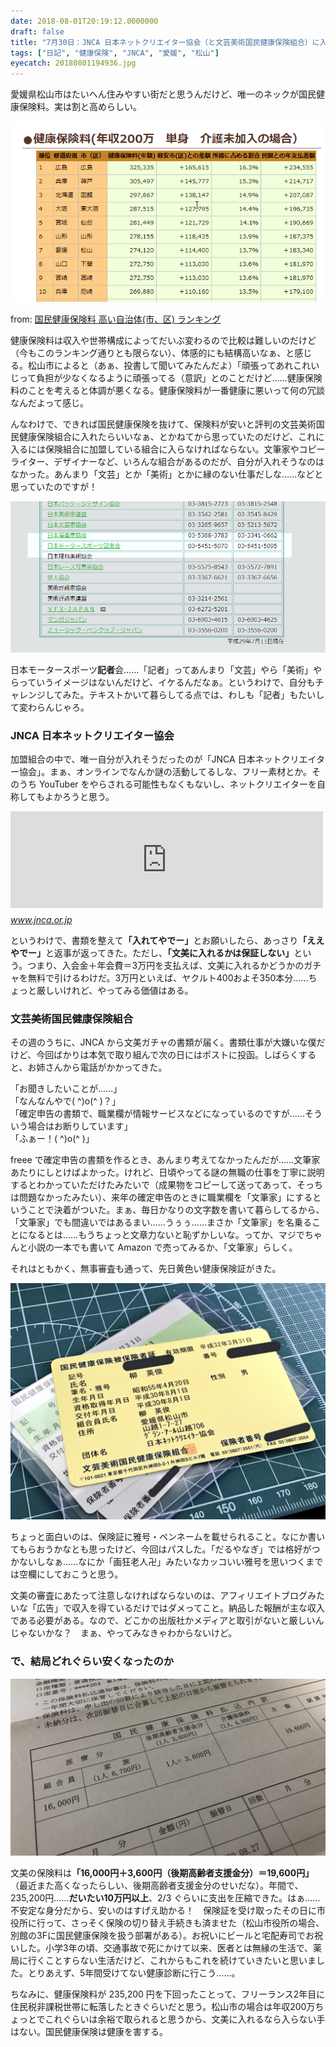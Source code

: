 ```yaml
---
date: 2018-08-01T20:19:12.0000000
draft: false
title: "7月30日：JNCA 日本ネットクリエイター協会（と文芸美術国民健康保険組合）に入った"
tags: ["日記", "健康保険", "JNCA", "愛媛", "松山"]
eyecatch: 20180801194936.jpg
---
```

<p>愛媛県松山市はたいへん住みやすい街だと思うんだけど、唯一のネックが国民健康保険料。実は割と高めらしい。</p><p><span itemscope itemtype="http://schema.org/Photograph"><img src="20180801192113.png" alt="f:id:daruyanagi:20180801192113p:plain" title="f:id:daruyanagi:20180801192113p:plain" class="hatena-fotolife" itemprop="image"></span></p><p>from: <a href="http://jigyou-tax.hajime888.com/j01.html">&#x56FD;&#x6C11;&#x5065;&#x5EB7;&#x4FDD;&#x967A;&#x6599; &#x9AD8;&#x3044;&#x81EA;&#x6CBB;&#x4F53;(&#x5E02;&#x3001;&#x533A;) &#x30E9;&#x30F3;&#x30AD;&#x30F3;&#x30B0;</a></p><p>健康保険料は収入や世帯構成によってだいぶ変わるので比較は難しいのだけど（今もこのランキング通りとも限らない）、体感的にも結構高いなぁ、と感じる。松山市によると（あぁ、投書して聞いてみたんだよ）「頑張ってあれこれいじって負担が少なくなるように頑張ってる（意訳」とのことだけど……健康保険料のことを考えると体調が悪くなる。健康保険料が一番健康に悪いって何の冗談なんだよって感じ。</p><p>んなわけで、できれば国民健康保険を抜けて、保険料が安いと評判の文芸美術国民健康保険組合に入れたらいいなぁ、とかねてから思っていたのだけど、これに入るには保険組合に加盟している組合に入らなければならない。文筆家やコピーライター、デザイナーなど、いろんな組合があるのだが、自分が入れそうなのはなかった。あんまり「文芸」とか「美術」とかに縁のない仕事だしな……などと思っていたのですが！</p><p><span itemscope itemtype="http://schema.org/Photograph"><img src="20180801193622.png" alt="f:id:daruyanagi:20180801193622p:plain" title="f:id:daruyanagi:20180801193622p:plain" class="hatena-fotolife" itemprop="image"></span></p><p>日本モータースポーツ<b>記者</b>会……「記者」ってあんまり「文芸」やら「美術」やらっていうイメージはないんだけど、イケるんだなぁ。というわけで、自分もチャレンジしてみた。テキストかいて暮らしてる点では、わしも「記者」もたいして変わらんじゃろ。</p>

<div class="section">
<h3>JNCA 日本ネットクリエイター協会</h3>
<p>加盟組合の中で、唯一自分が入れそうだったのが「JNCA 日本ネットクリエイター協会」。まぁ、オンラインでなんか謎の活動してるしな、フリー素材とか。そのうち YouTuber をやらされる可能性もなくもないし、ネットクリエイターを自称してもよかろうと思う。</p><p><iframe src="https://hatenablog-parts.com/embed?url=http%3A%2F%2Fwww.jnca.or.jp%2F" title="JNCA 日本ネットクリエイター協会" class="embed-card embed-webcard" scrolling="no" frameborder="0" style="display: block; width: 100%; height: 155px; max-width: 500px; margin: 10px 0px;"></iframe><cite class="hatena-citation"><a href="http://www.jnca.or.jp/">www.jnca.or.jp</a></cite></p><p>というわけで、書類を整えて<b>「入れてやでー」</b>とお願いしたら、あっさり<b>「ええやでー」</b>と返事が返ってきた。ただし、<b>「文美に入れるかは保証しない」</b>という。つまり、入会金＋年会費＝3万円を支払えば、文美に入れるかどうかのガチャを無料で引けるわけだ。3万円といえば、ヤクルト400およそ350本分……ちょっと厳しいけれど、やってみる価値はある。</p>

</div>
<div class="section">
<h3>文芸美術国民健康保険組合</h3>
<p>その週のうちに、JNCA から文美ガチャの書類が届く。書類仕事が大嫌いな僕だけど、今回ばかりは本気で取り組んで次の日にはポストに投函。しばらくすると、お姉さんから電話がかかってきた。</p><p>「お聞きしたいことが……」<br />
「なんなんやで( ^)o(^ )？」<br />
「確定申告の書類で、職業欄が情報サービスなどになっているのですが……そういう場合はお断りしています」<br />
「ふぁー！( ^)o(^ )」</p><p>freee で確定申告の書類を作るとき、あんまり考えてなかったんだが……文筆家あたりにしとけばよかった。けれど、日頃やってる謎の無職の仕事を丁寧に説明するとわかっていただけたみたいで（成果物をコピーして送ってあって、そっちは問題なかったみたい）、来年の確定申告のときに職業欄を「文筆家」にするということで決着がついた。まぁ、毎日かなりの文字数を書いて暮らしてるから、「文筆家」でも間違いではあるまい……うぅぅ……まさか「文筆家」を名乗ることになるとは……もうちょっと文章力ないと恥ずかしいな。ってか、マジでちゃんと小説の一本でも書いて Amazon で売ってみるか、「文筆家」らしく。</p><p>それはともかく、無事審査も通って、先日黄色い健康保険証がきた。</p><p><span itemscope itemtype="http://schema.org/Photograph"><img src="20180801194936.jpg" alt="f:id:daruyanagi:20180801194936j:plain" title="f:id:daruyanagi:20180801194936j:plain" class="hatena-fotolife" itemprop="image"></span></p><p>ちょっと面白いのは、保険証に雅号・ペンネームを載せられること。なにか書いてもらおうかなとも思ったけど、今回はパスした。「だるやなぎ」では格好がつかないしなぁ……なにか「画狂老人卍」みたいなカッコいい雅号を思いつくまでは空欄にしておこうと思う。</p><p>文美の審査にあたって注意しなければならないのは、アフィリエイトブログみたいな「広告」で収入を得ているだけではダメってこと。納品した報酬が主な収入である必要がある。なので、どこかの出版社かメディアと取引がないと厳しいんじゃないかな？　まぁ、やってみなきゃわからないけど。</p>

</div>
<div class="section">
<h3>で、結局どれぐらい安くなったのか</h3>
<p><span itemscope itemtype="http://schema.org/Photograph"><img src="20180801195322.jpg" alt="f:id:daruyanagi:20180801195322j:plain" title="f:id:daruyanagi:20180801195322j:plain" class="hatena-fotolife" itemprop="image"></span></p><p>文美の保険料は<b>「16,000円＋3,600円（後期高齢者支援金分）＝19,600円」</b>（最近また高くなったらしい、後期高齢者支援金分のせいだな）。年間で、235,200円……<b>だいたい10万円以上</b>、2/3 ぐらいに支出を圧縮できた。はぁ……不安定な身分だから、安いのはすげえ助かる！　保険証を受け取ったその日に市役所に行って、さっそく保険の切り替え手続きも済ませた（松山市役所の場合、別館の3Fに国民健康保険を扱う部署がある）。お祝いにビールと宅配寿司でお祝いした。小学3年の頃、交通事故で死にかけて以来、医者とは無縁の生活で、薬局に行くことすらない生活だけど、これからもこれを続けていきたいと思いました。とりあえず、5年間受けてない健康診断に行こう……。</p><p>ちなみに、健康保険料が 235,200 円を下回ったことって、フリーランス2年目に住民税非課税世帯に転落したときぐらいだと思う。松山市の場合は年収200万ちょっとでこれぐらいは余裕で取られると思うから、文美に入れるなら入らない手はない。国民健康保険は健康を害する。</p>

</div>